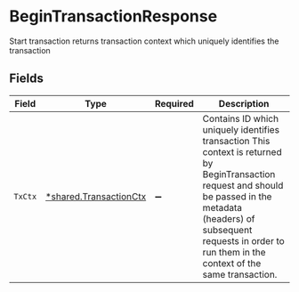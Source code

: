# BeginTransactionResponse

Start transaction returns transaction context  which uniquely identifies the transaction


## Fields

| Field                                                                                                                                                                                                                                     | Type                                                                                                                                                                                                                                      | Required                                                                                                                                                                                                                                  | Description                                                                                                                                                                                                                               |
| ----------------------------------------------------------------------------------------------------------------------------------------------------------------------------------------------------------------------------------------- | ----------------------------------------------------------------------------------------------------------------------------------------------------------------------------------------------------------------------------------------- | ----------------------------------------------------------------------------------------------------------------------------------------------------------------------------------------------------------------------------------------- | ----------------------------------------------------------------------------------------------------------------------------------------------------------------------------------------------------------------------------------------- |
| `TxCtx`                                                                                                                                                                                                                                   | [*shared.TransactionCtx](../../models/shared/transactionctx.md)                                                                                                                                                                           | :heavy_minus_sign:                                                                                                                                                                                                                        | Contains ID which uniquely identifies transaction This context is returned by BeginTransaction request and should be passed in the metadata (headers) of subsequent requests in order to run them in the context of the same transaction. |